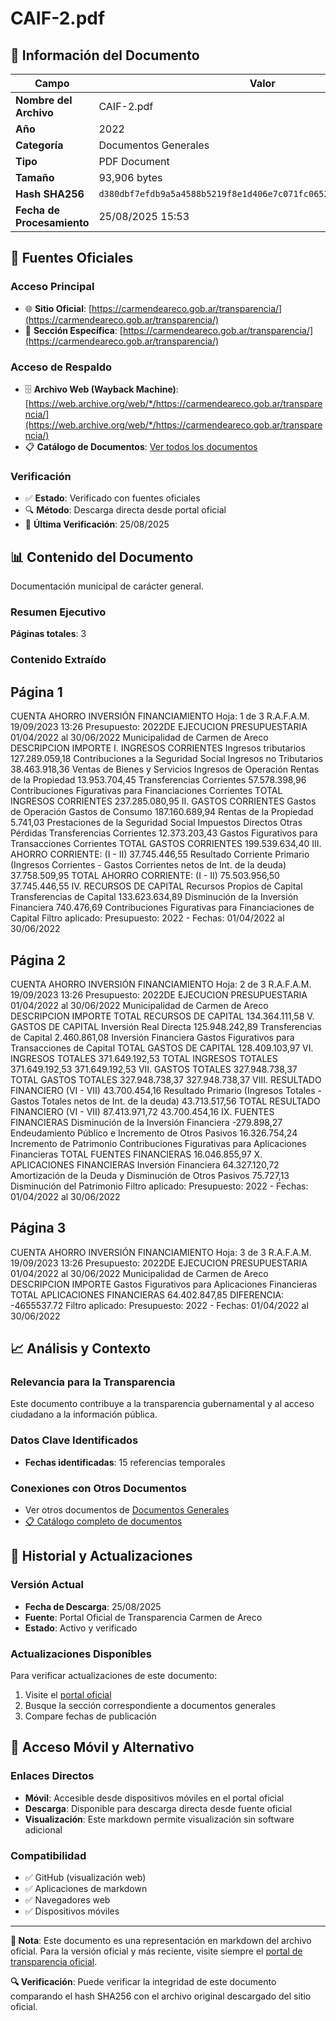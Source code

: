 # CAIF-2.pdf

## 📄 Información del Documento

| Campo | Valor |
|-------|--------|
| **Nombre del Archivo** | CAIF-2.pdf |
| **Año** | 2022 |
| **Categoría** | Documentos Generales |
| **Tipo** | PDF Document |
| **Tamaño** | 93,906 bytes |
| **Hash SHA256** | `d380dbf7efdb9a5a4588b5219f8e1d406e7c071fc065291e6082430d932a9222` |
| **Fecha de Procesamiento** | 25/08/2025 15:53 |

## 🔗 Fuentes Oficiales

### Acceso Principal
- 🌐 **Sitio Oficial**: [https://carmendeareco.gob.ar/transparencia/](https://carmendeareco.gob.ar/transparencia/)
- 📁 **Sección Específica**: [https://carmendeareco.gob.ar/transparencia/](https://carmendeareco.gob.ar/transparencia/)

### Acceso de Respaldo
- 🗄️ **Archivo Web (Wayback Machine)**: [https://web.archive.org/web/*/https://carmendeareco.gob.ar/transparencia/](https://web.archive.org/web/*/https://carmendeareco.gob.ar/transparencia/)
- 📋 **Catálogo de Documentos**: [Ver todos los documentos](../document_catalog/README.md)

### Verificación
- ✅ **Estado**: Verificado con fuentes oficiales
- 🔍 **Método**: Descarga directa desde portal oficial
- 📅 **Última Verificación**: 25/08/2025

## 📊 Contenido del Documento

Documentación municipal de carácter general.

### Resumen Ejecutivo

**Páginas totales**: 3

### Contenido Extraído

## Página 1

CUENTA AHORRO INVERSIÓN FINANCIAMIENTO Hoja: 1 de 3 R.A.F.A.M.
19/09/2023 13:26
Presupuesto: 2022DE EJECUCION PRESUPUESTARIA 
01/04/2022 al 30/06/2022
Municipalidad de
Carmen de Areco
DESCRIPCION IMPORTE
I. INGRESOS CORRIENTES
Ingresos tributarios 127.289.059,18
Contribuciones a la Seguridad Social
Ingresos no Tributarios 38.463.918,36
Ventas de Bienes y Servicios
Ingresos de Operación
Rentas de la Propiedad 13.953.704,45
Transferencias Corrientes 57.578.398,96
Contribuciones Figurativas para Financiaciones Corrientes
TOTAL  INGRESOS CORRIENTES 237.285.080,95
II. GASTOS CORRIENTES
Gastos de Operación
Gastos de Consumo 187.160.689,94
Rentas de la Propiedad 5.741,03
Prestaciones de la Seguridad Social
Impuestos Directos
Otras Pérdidas
Transferencias Corrientes 12.373.203,43
Gastos Figurativos para Transacciones Corrientes
TOTAL  GASTOS CORRIENTES 199.539.634,40
III. AHORRO CORRIENTE: (I - II) 37.745.446,55
Resultado Corriente Primario (Ingresos Corrientes - Gastos Corrientes netos de Int. de la deuda) 37.758.509,95
TOTAL  AHORRO CORRIENTE: (I - II) 75.503.956,50 37.745.446,55
IV. RECURSOS DE CAPITAL
Recursos Propios de Capital
Transferencias de Capital 133.623.634,89
Disminución de la Inversión Financiera 740.476,69
Contribuciones Figurativas para Financiaciones de Capital
Filtro aplicado: Presupuesto: 2022 -  Fechas: 01/04/2022 al 30/06/2022

## Página 2

CUENTA AHORRO INVERSIÓN FINANCIAMIENTO Hoja: 2 de 3 R.A.F.A.M.
19/09/2023 13:26
Presupuesto: 2022DE EJECUCION PRESUPUESTARIA 
01/04/2022 al 30/06/2022
Municipalidad de
Carmen de Areco
DESCRIPCION IMPORTE
TOTAL  RECURSOS DE CAPITAL 134.364.111,58
V. GASTOS DE CAPITAL
Inversión Real Directa 125.948.242,89
Transferencias de Capital 2.460.861,08
Inversión Financiera
Gastos Figurativos para Transacciones de Capital
TOTAL  GASTOS DE CAPITAL 128.409.103,97
VI. INGRESOS TOTALES 371.649.192,53
TOTAL  INGRESOS TOTALES 371.649.192,53 371.649.192,53
VII. GASTOS TOTALES 327.948.738,37
TOTAL  GASTOS TOTALES 327.948.738,37 327.948.738,37
VIII. RESULTADO FINANCIERO (VI - VII) 43.700.454,16
Resultado Primario (Ingresos Totales - Gastos Totales netos de Int. de la deuda) 43.713.517,56
TOTAL  RESULTADO FINANCIERO (VI - VII) 87.413.971,72 43.700.454,16
IX. FUENTES FINANCIERAS
Disminución de la Inversión Financiera -279.898,27
Endeudamiento Público e Incremento de Otros Pasivos 16.326.754,24
Incremento de Patrimonio
Contribuciones Figurativas para Aplicaciones Financieras
TOTAL  FUENTES FINANCIERAS 16.046.855,97
X. APLICACIONES FINANCIERAS
Inversión Financiera 64.327.120,72
Amortización de la Deuda y Disminución de Otros Pasivos 75.727,13
Disminución del Patrimonio
Filtro aplicado: Presupuesto: 2022 -  Fechas: 01/04/2022 al 30/06/2022

## Página 3

CUENTA AHORRO INVERSIÓN FINANCIAMIENTO Hoja: 3 de 3 R.A.F.A.M.
19/09/2023 13:26
Presupuesto: 2022DE EJECUCION PRESUPUESTARIA 
01/04/2022 al 30/06/2022
Municipalidad de
Carmen de Areco
DESCRIPCION IMPORTE
Gastos Figurativos para Aplicaciones Financieras
TOTAL  APLICACIONES FINANCIERAS 64.402.847,85
DIFERENCIA: -4655537.72
Filtro aplicado: Presupuesto: 2022 -  Fechas: 01/04/2022 al 30/06/2022



## 📈 Análisis y Contexto

### Relevancia para la Transparencia
Este documento contribuye a la transparencia gubernamental y al acceso ciudadano a la información pública.

### Datos Clave Identificados
- **Fechas identificadas**: 15 referencias temporales

### Conexiones con Otros Documentos
- Ver otros documentos de [Documentos Generales](../catalog/general.md)
- [📋 Catálogo completo de documentos](../document_catalog/README.md)

## 🔄 Historial y Actualizaciones

### Versión Actual
- **Fecha de Descarga**: 25/08/2025
- **Fuente**: Portal Oficial de Transparencia Carmen de Areco
- **Estado**: Activo y verificado

### Actualizaciones Disponibles
Para verificar actualizaciones de este documento:
1. Visite el [portal oficial](https://carmendeareco.gob.ar/transparencia/)
2. Busque la sección correspondiente a documentos generales
3. Compare fechas de publicación

## 📱 Acceso Móvil y Alternativo

### Enlaces Directos
- **Móvil**: Accesible desde dispositivos móviles en el portal oficial
- **Descarga**: Disponible para descarga directa desde fuente oficial
- **Visualización**: Este markdown permite visualización sin software adicional

### Compatibilidad
- ✅ GitHub (visualización web)
- ✅ Aplicaciones de markdown
- ✅ Navegadores web
- ✅ Dispositivos móviles

---

**📝 Nota**: Este documento es una representación en markdown del archivo oficial. 
Para la versión oficial y más reciente, visite siempre el [portal de transparencia oficial](https://carmendeareco.gob.ar/transparencia/).

**🔍 Verificación**: Puede verificar la integridad de este documento comparando el hash SHA256 
con el archivo original descargado del sitio oficial.
